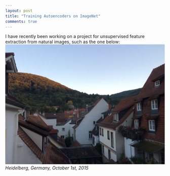 ```yaml
---
layout: post
title: "Training Autoencoders on ImageNet"
comments: true
---
```


I have recently been working on a project for unsupervised feature extraction from natural images, such as the one below:
![Heidelberg](/assets/heidelberg.jpg)*Heidelberg, Germany, October 1st, 2015*
